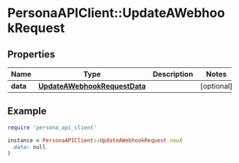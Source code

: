 # PersonaAPIClient::UpdateAWebhookRequest

## Properties

| Name | Type | Description | Notes |
| ---- | ---- | ----------- | ----- |
| **data** | [**UpdateAWebhookRequestData**](UpdateAWebhookRequestData.md) |  | [optional] |

## Example

```ruby
require 'persona_api_client'

instance = PersonaAPIClient::UpdateAWebhookRequest.new(
  data: null
)
```

